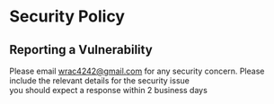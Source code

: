 # Security Policy

## Reporting a Vulnerability

Please email wrac4242@gmail.com for any security concern. Please include the relevant details for the security issue  
you should expect a response within 2 business days

